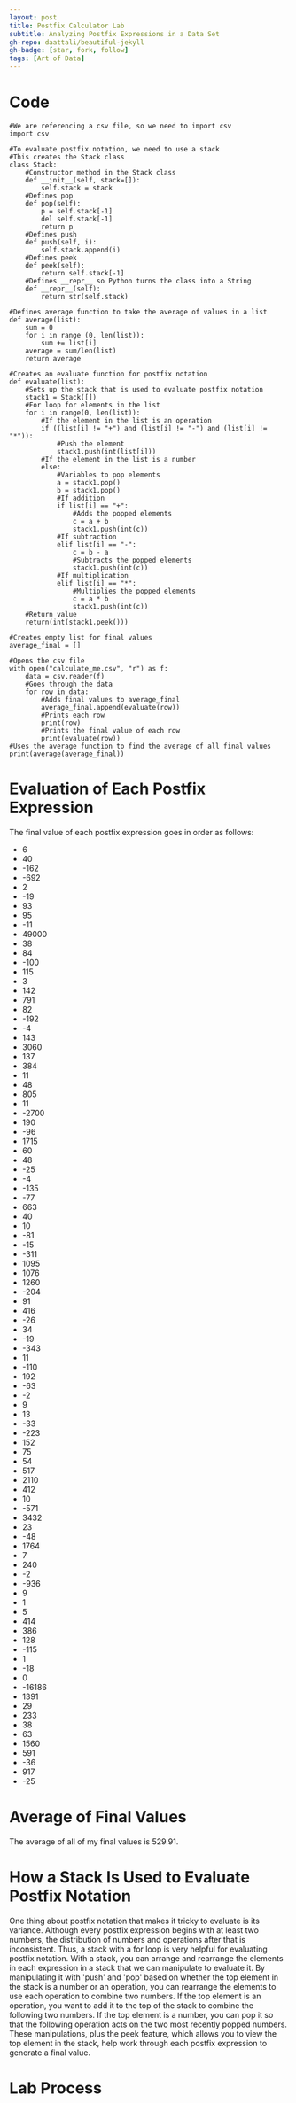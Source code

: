 ```yaml
---
layout: post
title: Postfix Calculator Lab
subtitle: Analyzing Postfix Expressions in a Data Set
gh-repo: daattali/beautiful-jekyll
gh-badge: [star, fork, follow]
tags: [Art of Data]
---
```


# Code
    #We are referencing a csv file, so we need to import csv
    import csv

    #To evaluate postfix notation, we need to use a stack
    #This creates the Stack class
    class Stack:
        #Constructor method in the Stack class
        def __init__(self, stack=[]):
            self.stack = stack
        #Defines pop
        def pop(self):
            p = self.stack[-1]
            del self.stack[-1]
            return p
        #Defines push
        def push(self, i):
            self.stack.append(i)
        #Defines peek
        def peek(self):
            return self.stack[-1]
        #Defines __repr__ so Python turns the class into a String
        def __repr__(self):
            return str(self.stack)

    #Defines average function to take the average of values in a list
    def average(list):
        sum = 0
        for i in range (0, len(list)):
            sum += list[i]
        average = sum/len(list)
        return average

    #Creates an evaluate function for postfix notation
    def evaluate(list):
        #Sets up the stack that is used to evaluate postfix notation
        stack1 = Stack([])
        #For loop for elements in the list
        for i in range(0, len(list)):
            #If the element in the list is an operation
            if ((list[i] != "+") and (list[i] != "-") and (list[i] != "*")):
                #Push the element
                stack1.push(int(list[i]))
            #If the element in the list is a number    
            else:
                #Variables to pop elements
                a = stack1.pop()
                b = stack1.pop()
                #If addition
                if list[i] == "+":
                    #Adds the popped elements
                    c = a + b
                    stack1.push(int(c))
                #If subtraction
                elif list[i] == "-":
                    c = b - a
                    #Subtracts the popped elements
                    stack1.push(int(c))
                #If multiplication
                elif list[i] == "*":
                    #Multiplies the popped elements
                    c = a * b
                    stack1.push(int(c))
        #Return value
        return(int(stack1.peek()))

    #Creates empty list for final values
    average_final = []

    #Opens the csv file
    with open("calculate_me.csv", "r") as f:
        data = csv.reader(f)
        #Goes through the data
        for row in data:
            #Adds final values to average_final
            average_final.append(evaluate(row))
            #Prints each row
            print(row)
            #Prints the final value of each row
            print(evaluate(row))
    #Uses the average function to find the average of all final values
    print(average(average_final))

# Evaluation of Each Postfix Expression

The final value of each postfix expression goes in order as follows:

* 6
* 40
* -162
* -692
* 2
* -19
* 93
* 95
* -11
* 49000
* 38
* 84
* -100
* 115
* 3
* 142
* 791
* 82
* -192
* -4
* 143
* 3060
* 137
* 384
* 11
* 48
* 805
* 11
* -2700
* 190
* -96
* 1715
* 60
* 48
* -25
* -4
* -135
* -77
* 663
* 40
* 10
* -81
* -15
* -311
* 1095
* 1076
* 1260
* -204
* 91
* 416
* -26
* 34
* -19
* -343
* 11
* -110
* 192
* -63
* -2
* 9
* 13
* -33
* -223
* 152
* 75
* 54
* 517
* 2110
* 412
* 10
* -571
* 3432
* 23
* -48
* 1764
* 7
* 240
* -2
* -936
* 9
* 1
* 5
* 414
* 386
* 128
* -115
* 1
* -18
* 0
* -16186
* 1391
* 29
* 233
* 38
* 63
* 1560
* 591
* -36
* 917
* -25

# Average of Final Values

The average of all of my final values is 529.91.

# How a Stack Is Used to Evaluate Postfix Notation

One thing about postfix notation that makes it tricky to evaluate is its variance. Although every postfix expression begins with at least two numbers, the distribution of numbers and operations after that is inconsistent. Thus, a stack with a for loop is very helpful for evaluating postfix notation. With a stack, you can arrange and rearrange the elements in each expression in a stack that we can manipulate to evaluate it. By manipulating it with 'push' and 'pop' based on whether the top element in the stack is a number or an operation, you can rearrange the elements to use each operation to combine two numbers. If the top element is an operation, you want to add it to the top of the stack to combine the following two numbers. If the top element is a number, you can pop it so that the following operation acts on the two most recently popped numbers. These manipulations, plus the peek feature, which allows you to view the top element in the stack, help work through each postfix expression to generate a final value.

# Lab Process